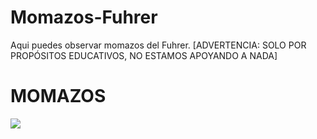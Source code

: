 # Momazos-Fuhrer

Aqui puedes observar momazos del Fuhrer. [ADVERTENCIA: SOLO POR PROPÓSITOS EDUCATIVOS, NO ESTAMOS APOYANDO A NADA]

<html>
<head>
	<title>MOMAZOS FUHRER</title>
</head>
</html>


<h1>MOMAZOS</h1>
	
<html>
	<head>
		<body>
			<img src="https://i.imgur.com/9wxjdmf.jpg">
		</body>

